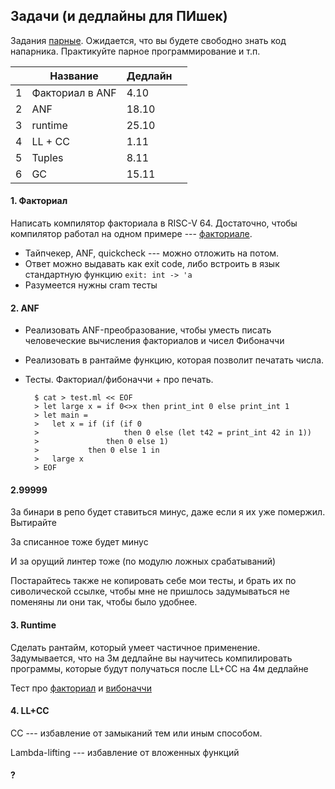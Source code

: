 ## Задачи (и дедлайны для ПИшек)

Задания [парные](/pairing.md). Ожидается, что вы будете свободно знать код напарника. Практикуйте парное программирование и т.п.

|   | Название        | Дедлайн |        |
| - | --------------- | ------- | ------ |
| 1 | Факториал в ANF | 4.10    |        |
| 2 | ANF             | 18.10   |        |
| 3 | runtime         | 25.10   |        |
| 4 | LL  + CC        |  1.11   |        |
| 5 | Tuples          |  8.11   |     |
| 6 | GC              | 15.11   |  |

<!--
| 6 | typechecker
| 7 | QuickCheck+NestedComment+mutual+TypeAnnot |  |
| 8 | LLVM w/o GC |
| - | --------------- | ------- | ----- |
|   | Bools, `&&`, `||` ..... |  |
| 9 | User-defined operators.
| 9 | Smart Regalloc
|   | Algebraic
|   | SelectableCallingConv |
|   | modules?
|   | ARM/AMD64 codegen?

-->

#### 1. Факториал

Написать компилятор факториала в RISC-V 64. Достаточно, чтобы компилятор работал на одном примере --- [факториале](/manytests/typed/010fac_anf.ml).

* Тайпчекер, ANF, quickcheck --- можно отложить на потом.
* Ответ можно выдавать как exit code, либо встроить в язык стандартную функцию `exit: int -> 'a`
* Разумеется нужны cram тесты

#### 2. ANF

* Реализовать ANF-преобразование, чтобы уместь писать человеческие вычисления факториалов и чисел Фибоначчи
* Реализовать в рантайме функцию, которая позволит печатать числа.
* Тесты. Факториал/фибоначчи + про печать.

    ```
      $ cat > test.ml << EOF
      > let large x = if 0<>x then print_int 0 else print_int 1
      > let main =
      >   let x = if (if (if 0
      >                   then 0 else (let t42 = print_int 42 in 1))
      >               then 0 else 1)
      >           then 0 else 1 in
      >   large x
      > EOF
    ```


#### 2.99999

За бинари в репо будет ставиться минус, даже если я их уже помержил. Вытирайте

За списанное тоже будет минус

И за орущий линтер тоже (по модулю ложных срабатываний)

Постарайтесь также не копировать себе мои тесты, и брать их по сиволической ссылке, чтобы мне не пришлось задумываться не поменяны ли они так, чтобы было удобнее.

#### 3. Runtime

Сделать рантайм, который умеет частичное применение.
Задумывается, что на 3м дедлайне вы научитесь компилировать программы, которые будут получаться после LL+CC на 4м дедлайне

Тест про [факториал](/manytests/typed/010faccps_ll.ml) и [вибоначчи](/manytests/typed/010fibcps_ll.ml)


#### 4. LL+CC

СС --- избавление от замыканий тем или иным способом.

Lambda-lifting --- избавление от вложенных функций


#### ?
